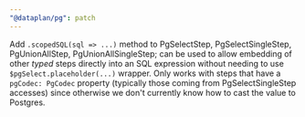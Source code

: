 ```yaml
---
"@dataplan/pg": patch
---
```


Add `.scopedSQL(sql => ...)` method to PgSelectStep, PgSelectSingleStep,
PgUnionAllStep, PgUnionAllSingleStep; can be used to allow embedding of other
_typed_ steps directly into an SQL expression without needing to use
`$pgSelect.placeholder(...)` wrapper. Only works with steps that have a
`pgCodec: PgCodec` property (typically those coming from PgSelectSingleStep
accesses) since otherwise we don't currently know how to cast the value to
Postgres.
